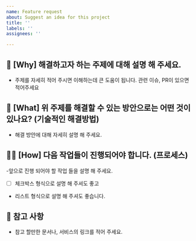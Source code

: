 ```yaml
---
name: Feature request
about: Suggest an idea for this project
title: ''
labels: ''
assignees: ''

---
```


## 🍎 [Why] 해결하고자 하는 주제에 대해 설명 해 주세요.
- 주제를 자세히 적어 주시면 이해하는데 큰 도움이 됩니다. 관련 이슈, PR이 있으면 적어주세요


## 🚀 [What] 위 주제를 해결할 수 있는 방안으로는 어떤 것이 있나요? (기술적인 해결방법)
- 해결 방안에 대해 자세히 설명 해 주세요. 



## 🏃‍♂️ [How] 다음 작업들이 진행되어야 합니다. (프로세스)
-앞으로 진행 되어야 할 작업 들을 설명 해 주세요.
- [ ] 체크박스 형식으로 설명 해 주셔도 좋고
- 리스트 형식으로 설명 해 주셔도 좋습니다.

## 🎁 참고 사항
- 참고 할만한 문서나, 서비스의 링크를 적어 주세요. 
